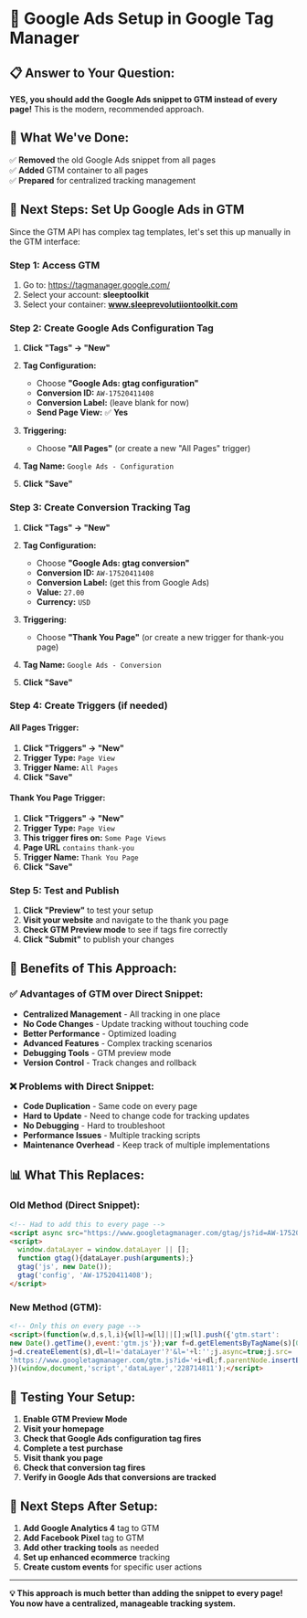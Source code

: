# 🎯 Google Ads Setup in Google Tag Manager

## 📋 **Answer to Your Question:**

**YES, you should add the Google Ads snippet to GTM instead of every page!** This is the modern, recommended approach.

## 🔄 **What We've Done:**

✅ **Removed** the old Google Ads snippet from all pages  
✅ **Added** GTM container to all pages  
✅ **Prepared** for centralized tracking management  

## 🎯 **Next Steps: Set Up Google Ads in GTM**

Since the GTM API has complex tag templates, let's set this up manually in the GTM interface:

### **Step 1: Access GTM**
1. Go to: https://tagmanager.google.com/
2. Select your account: **sleeptoolkit**
3. Select your container: **www.sleeprevolutiiontoolkit.com**

### **Step 2: Create Google Ads Configuration Tag**

1. **Click "Tags" → "New"**
2. **Tag Configuration:**
   - Choose **"Google Ads: gtag configuration"**
   - **Conversion ID:** `AW-17520411408`
   - **Conversion Label:** (leave blank for now)
   - **Send Page View:** ✅ **Yes**

3. **Triggering:**
   - Choose **"All Pages"** (or create a new "All Pages" trigger)

4. **Tag Name:** `Google Ads - Configuration`

5. **Click "Save"**

### **Step 3: Create Conversion Tracking Tag**

1. **Click "Tags" → "New"**
2. **Tag Configuration:**
   - Choose **"Google Ads: gtag conversion"**
   - **Conversion ID:** `AW-17520411408`
   - **Conversion Label:** (get this from Google Ads)
   - **Value:** `27.00`
   - **Currency:** `USD`

3. **Triggering:**
   - Choose **"Thank You Page"** (or create a new trigger for thank-you page)

4. **Tag Name:** `Google Ads - Conversion`

5. **Click "Save"**

### **Step 4: Create Triggers (if needed)**

#### **All Pages Trigger:**
1. **Click "Triggers" → "New"**
2. **Trigger Type:** `Page View`
3. **Trigger Name:** `All Pages`
4. **Click "Save"**

#### **Thank You Page Trigger:**
1. **Click "Triggers" → "New"**
2. **Trigger Type:** `Page View`
3. **This trigger fires on:** `Some Page Views`
4. **Page URL** `contains` `thank-you`
5. **Trigger Name:** `Thank You Page`
6. **Click "Save"**

### **Step 5: Test and Publish**

1. **Click "Preview"** to test your setup
2. **Visit your website** and navigate to the thank you page
3. **Check GTM Preview mode** to see if tags fire correctly
4. **Click "Submit"** to publish your changes

## 🎉 **Benefits of This Approach:**

### ✅ **Advantages of GTM over Direct Snippet:**
- **Centralized Management** - All tracking in one place
- **No Code Changes** - Update tracking without touching code
- **Better Performance** - Optimized loading
- **Advanced Features** - Complex tracking scenarios
- **Debugging Tools** - GTM preview mode
- **Version Control** - Track changes and rollback

### ❌ **Problems with Direct Snippet:**
- **Code Duplication** - Same code on every page
- **Hard to Update** - Need to change code for tracking updates
- **No Debugging** - Hard to troubleshoot
- **Performance Issues** - Multiple tracking scripts
- **Maintenance Overhead** - Keep track of multiple implementations

## 📊 **What This Replaces:**

### **Old Method (Direct Snippet):**
```html
<!-- Had to add this to every page -->
<script async src="https://www.googletagmanager.com/gtag/js?id=AW-17520411408"></script>
<script>
  window.dataLayer = window.dataLayer || [];
  function gtag(){dataLayer.push(arguments);}
  gtag('js', new Date());
  gtag('config', 'AW-17520411408');
</script>
```

### **New Method (GTM):**
```html
<!-- Only this on every page -->
<script>(function(w,d,s,l,i){w[l]=w[l]||[];w[l].push({'gtm.start':
new Date().getTime(),event:'gtm.js'});var f=d.getElementsByTagName(s)[0],
j=d.createElement(s),dl=l!='dataLayer'?'&l='+l:'';j.async=true;j.src=
'https://www.googletagmanager.com/gtm.js?id='+i+dl;f.parentNode.insertBefore(j,f);
})(window,document,'script','dataLayer','228714811');</script>
```

## 🧪 **Testing Your Setup:**

1. **Enable GTM Preview Mode**
2. **Visit your homepage**
3. **Check that Google Ads configuration tag fires**
4. **Complete a test purchase**
5. **Visit thank you page**
6. **Check that conversion tag fires**
7. **Verify in Google Ads that conversions are tracked**

## 🚀 **Next Steps After Setup:**

1. **Add Google Analytics 4** tag to GTM
2. **Add Facebook Pixel** tag to GTM
3. **Add other tracking tools** as needed
4. **Set up enhanced ecommerce** tracking
5. **Create custom events** for specific user actions

---

**💡 This approach is much better than adding the snippet to every page! You now have a centralized, manageable tracking system.**
